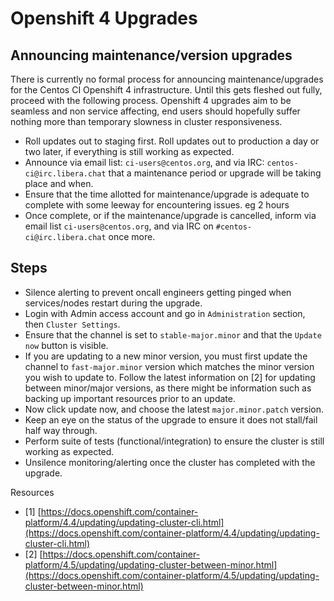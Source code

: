 # Openshift 4 Upgrades

## Announcing maintenance/version upgrades
There is currently no formal process for announcing maintenance/upgrades for the Centos CI Openshift 4 infrastructure. Until this gets fleshed out fully, proceed with the following process. Openshift 4 upgrades aim to be seamless and non service affecting, end users should hopefully suffer nothing more than temporary slowness in cluster responsiveness.

- Roll updates out to staging first. Roll updates out to production a day or two later, if everything is still working as expected.
- Announce via email list: `ci-users@centos.org`, and via IRC: `centos-ci@irc.libera.chat` that a maintenance period or upgrade will be taking place and when.
- Ensure that the time allotted for maintenance/upgrade is adequate to complete with some leeway for encountering issues. eg 2 hours
- Once complete, or if the maintenance/upgrade is cancelled, inform via email list `ci-users@centos.org`, and via IRC on `#centos-ci@irc.libera.chat` once more.

## Steps
* Silence alerting to prevent oncall engineers getting pinged when services/nodes restart during the upgrade.
* Login with Admin access account and go in `Administration` section, then `Cluster Settings`.
* Ensure that the channel is set to `stable-major.minor` and that the `Update now` button is visible.
* If you are updating to a new minor version, you must first update the channel to `fast-major.minor` version which matches the minor version you wish to update to. Follow the latest information on [2] for updating between minor/major versions, as there might be information such as backing up important resources prior to an update.
* Now click update now, and choose the latest `major.minor.patch` version.
* Keep an eye on the status of the upgrade to ensure it does not stall/fail half way through.
* Perform suite of tests (functional/integration) to ensure the cluster is still working as expected.
* Unsilence monitoring/alerting once the cluster has completed with the upgrade.



Resources
*   [1] [https://docs.openshift.com/container-platform/4.4/updating/updating-cluster-cli.html](https://docs.openshift.com/container-platform/4.4/updating/updating-cluster-cli.html)
*   [2] [https://docs.openshift.com/container-platform/4.5/updating/updating-cluster-between-minor.html](https://docs.openshift.com/container-platform/4.5/updating/updating-cluster-between-minor.html)
